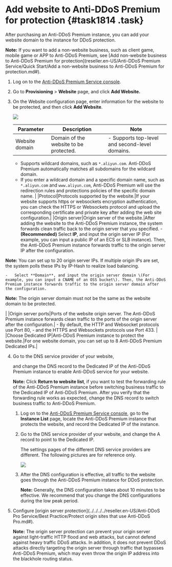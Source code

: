 # Add website to Anti-DDoS Premium for protection {#task1814 .task}

After purchasing an Anti-DDoS Premium instance, you can add your website domain to the instance for DDoS protection.

**Note:** If you want to add a non-website business, such as client game, mobile game or APP to Anti-DDoS Premium, see [Add non-website business to Anti-DDoS Premium for protection](reseller.en-US/Anti-DDoS Premium Service/Quick Start/Add a non-website business to Anti-DDoS Premium for protection.md#).

1.  Log on to the [Anti-DDoS Premium Service console](https://partners-intl.console.aliyun.com/#/ddosdip).
2.  Go to **Provisioning** \> **Website** page, and click **Add Website.**
3.  On the Website configuration page, enter information for the website to be protected, and then click **Add Website**. 

    ![](http://static-aliyun-doc.oss-cn-hangzhou.aliyuncs.com/assets/img/79670/156134114235231_en-US.png)

    |Parameter|Description|Note|
    |---------|-----------|----|
    |Website domain|Domain of the website to be protected.|     -   Supports top-level and second-level domains.
    -   Supports wildcard domains, such as `*.aliyun.com`. Anti-DDoS Premium automatically matches all subdomains for the wildcard domain.
    -   If you enter a wildcard domain and a specific domain name, such as `*.aliyun.com` and `www.aliyun.com`, Anti-DDoS Premium will use the redirection rules and protections policies of the specific domain name.
 |
    |Protocol|Protocols supported by the website.|If your website supports https or websockets encryption authentication, you can check the HTTPS or Websockets protocol and upload the corresponding certificate and private key after adding the web site configuration.|
    |Origin server|Origin server of the website.|After adding the website to the Anti-DDoS Premium instance, the system forwards clean traffic back to the origin server that you specified.     -   **\(Recommended\)** Select **IP**, and input the origin server IP \(For example, you can input a public IP of an ECS or SLB instance\). Then, the Anti-DDoS Premium instance forwards traffic to the origin server IP after the configuration.

**Note:** You can set up to 20 origin server IPs. If multiple origin IPs are set, the system polls these IPs by IP-Hash to realize load balancing.

    -   Select **Domain**, and input the origin server domain \(For example, you can input a CNAME of an OSS bucket\). Then, the Anti-DDoS Premium instance forwards traffic to the origin server domain after the configuration.

**Note:** The origin server domain must not be the same as the website domain to be protected.

 |
    |Origin server ports|Ports of the website origin server. The Anti-DDoS Premium instance forwards clean traffic to the ports of the origin server after the configuration.|     -   By default, the HTTP and Websocket protocols use Port 80,
    -   and the HTTPS and Websockets protocols use Port 433.
 |
    |Choose Dedicated IP|Anti-DDoS Premium instance to protect the website.|For one website domain, you can set up to 8 Anti-DDoS Premium Dedicated IPs.|

4.  Go to the DNS service provider of your website, 

    and change the DNS record to the Dedicated IP of the Anti-DDoS Premium instance to enable Anti-DDoS service for your website.

    **Note:** Click **Return to website list**, if you want to test the forwarding rule of the Anti-DDoS Premium instance before switching business traffic to the Dedicated IP of Anti-DDoS Premium. After you verify that the forwarding rule works as expected, change the DNS record to switch business traffic to Anti-DDoS Premium.

    1.  Log on to the [Anti-DDoS Premium Service console](https://partners-intl.console.aliyun.com/#/ddosdip), go to the **Instance List** page, locate the Anti-DDoS Premium instance that protects the website, and record the Dedicated IP of the instance.
    2.  Go to the DNS service provider of your website, and change the A record to point to the Dedicated IP. 

        The settings pages of the different DNS service providers are different. The following pictures are for reference only.

        ![](http://static-aliyun-doc.oss-cn-hangzhou.aliyuncs.com/assets/img/79670/156134114335255_en-US.png)

    3.  After the DNS configuration is effective, all traffic to the website goes through the Anti-DDoS Premium instance for DDoS protection. 

        **Note:** Generally, the DNS configuration takes about 10 minutes to be effective. We recommend that you change the DNS configurations during the low peak period.

5.  Configure [origin server protection](../../../../reseller.en-US/Anti-DDoS Pro Service/Best Practice/Protect origin sites that use Anti-DDoS Pro.md#). 

    **Note:** The origin server protection can prevent your origin server against light-traffic HTTP flood and web attacks, but cannot defend against heavy traffic DDoS attacks. In addition, it does not prevent DDoS attacks directly targeting the origin server through traffic that bypasses Anti-DDoS Premium, which may even throw the origin IP address into the blackhole routing status.


